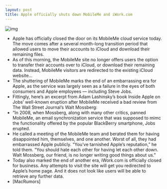 ```yaml
---
layout: post
title: Apple officially shuts down MobileMe and iWork.com
---
```

![img](http://media.idownloadblog.com/wp-content/uploads/2012/07/MobileMe-is-closed.jpg)
* Apple has officially closed the door on its MobileMe cloud service today. The move comes after a several month-long transition period that allowed users to move their accounts to iCloud and download their remaining files.
* As of this morning, the MobileMe site no longer offers users the option to transfer their accounts over to iCloud, or download their remaining data. Instead, MobileMe visitors are redirected to the existing iCloud website…
* The shuttering of MobileMe marks the end of an embarrassing era for Apple, as the service was largely seen as a failure in the eyes of both consumers and Apple employees — including Steve Jobs.
* Fittingly, here’s an excerpt from Adam Lashinsky’s book Inside Apple on Jobs’ well-known eruption after MobileMe received a bad review from The Wall Street Journal’s Walt Mossberg:
* “In 2008, when Mossberg, along with many other critics, panned MobileMe, an email synchronization service that was supposed to mimc the functionality offered by the popular BlackBerry smartphone, Jobs erupted.
* He called a meeting of the MobileMe team and berated them for having disappointed him, themselves, and one another. Worst of all, they had embarrassed Apple publicly. “You’ve tarnished Apple’s reputation,” he told them. “You should hate each other for having let each other down. Walt Mossberg, our friend, is no longer writing good things about us.”
* Today also marked the end of another era, iWork.com is officially closed for business. Any attempts to visit the site will get you redirected to Apple’s home page. And it does not look like users will be able to retrieve any further data.
* [MacRumors]


